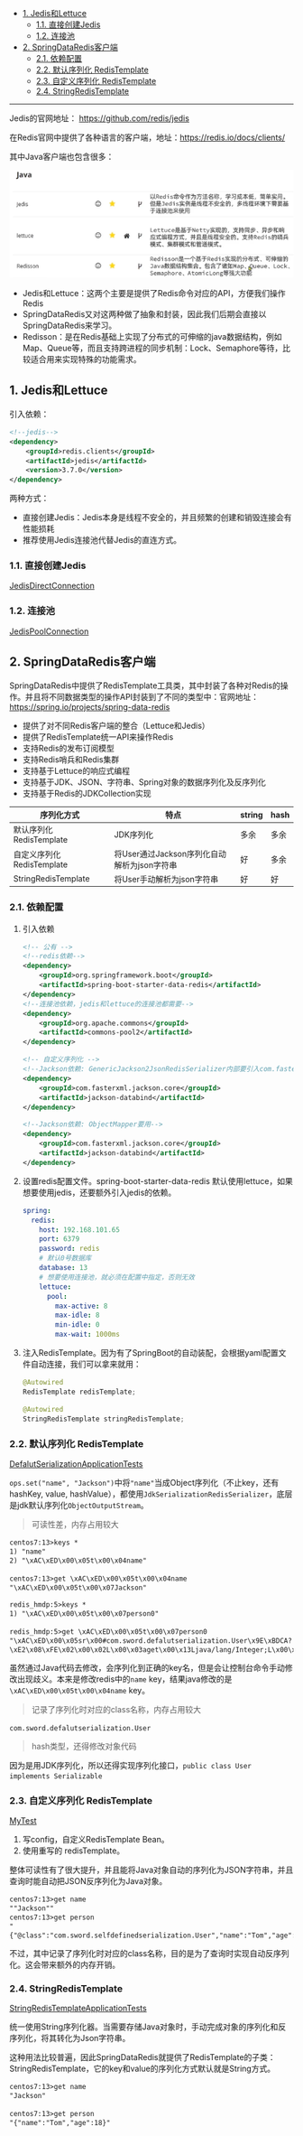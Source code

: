 - [1. Jedis和Lettuce](#1-jedis和lettuce)
  - [1.1. 直接创建Jedis](#11-直接创建jedis)
  - [1.2. 连接池](#12-连接池)
- [2. SpringDataRedis客户端](#2-springdataredis客户端)
  - [2.1. 依赖配置](#21-依赖配置)
  - [2.2. 默认序列化 RedisTemplate](#22-默认序列化-redistemplate)
  - [2.3. 自定义序列化 RedisTemplate](#23-自定义序列化-redistemplate)
  - [2.4. StringRedisTemplate](#24-stringredistemplate)

---

Jedis的官网地址： https://github.com/redis/jedis

在Redis官网中提供了各种语言的客户端，地址：https://redis.io/docs/clients/

其中Java客户端也包含很多：

![alt text](../../../images/image-80.png)

- Jedis和Lettuce：这两个主要是提供了Redis命令对应的API，方便我们操作Redis
- SpringDataRedis又对这两种做了抽象和封装，因此我们后期会直接以SpringDataRedis来学习。
- Redisson：是在Redis基础上实现了分布式的可伸缩的java数据结构，例如Map、Queue等，而且支持跨进程的同步机制：Lock、Semaphore等待，比较适合用来实现特殊的功能需求。

## 1. Jedis和Lettuce

引入依赖：

```xml
<!--jedis-->
<dependency>
    <groupId>redis.clients</groupId>
    <artifactId>jedis</artifactId>
    <version>3.7.0</version>
</dependency>
```

两种方式：
- 直接创建Jedis：Jedis本身是线程不安全的，并且频繁的创建和销毁连接会有性能损耗
- 推荐使用Jedis连接池代替Jedis的直连方式。

### 1.1. 直接创建Jedis

[JedisDirectConnection](../jedis/src/main/java/com/sword/jedis/JedisDirectConnection.java)
### 1.2. 连接池

[JedisPoolConnection](../jedis/src/main/java/com/sword/jedis/JedisPoolConnection.java)
## 2. SpringDataRedis客户端

SpringDataRedis中提供了RedisTemplate工具类，其中封装了各种对Redis的操作。并且将不同数据类型的操作API封装到了不同的类型中：官网地址：https://spring.io/projects/spring-data-redis
- 提供了对不同Redis客户端的整合（Lettuce和Jedis）
- 提供了RedisTemplate统一API来操作Redis
- 支持Redis的发布订阅模型
- 支持Redis哨兵和Redis集群
- 支持基于Lettuce的响应式编程
- 支持基于JDK、JSON、字符串、Spring对象的数据序列化及反序列化
- 支持基于Redis的JDKCollection实现




|序列化方式|特点|string|hash|
|-|-|-|-|
|默认序列化 RedisTemplate|JDK序列化|多余|多余|
|自定义序列化 RedisTemplate|将User通过Jackson序列化自动解析为json字符串|好|多余|
|StringRedisTemplate|将User手动解析为json字符串|好|好|


### 2.1. 依赖配置

1. 引入依赖

    ```xml
    <!-- 公有 -->
    <!--redis依赖-->
    <dependency>
        <groupId>org.springframework.boot</groupId>
        <artifactId>spring-boot-starter-data-redis</artifactId>
    </dependency>
    <!--连接池依赖，jedis和lettuce的连接池都需要-->
    <dependency>
        <groupId>org.apache.commons</groupId>
        <artifactId>commons-pool2</artifactId>
    </dependency>
    ```
    ```xml
    <!-- 自定义序列化 -->
    <!--Jackson依赖: GenericJackson2JsonRedisSerializer内部要引入com.fasterxml.jackson-->
    <dependency>
        <groupId>com.fasterxml.jackson.core</groupId>
        <artifactId>jackson-databind</artifactId>
    </dependency>
    ```
    ```xml
    <!--Jackson依赖: ObjectMapper要用-->
    <dependency>
        <groupId>com.fasterxml.jackson.core</groupId>
        <artifactId>jackson-databind</artifactId>
    </dependency>
    ```

2. 设置redis配置文件。spring-boot-starter-data-redis 默认使用lettuce，如果想要使用jedis，还要额外引入jedis的依赖。

    ```yaml
    spring:
      redis:
        host: 192.168.101.65
        port: 6379
        password: redis
        # 默认0号数据库
        database: 13
        # 想要使用连接池，就必须在配置中指定，否则无效
        lettuce:
          pool:
            max-active: 8
            max-idle: 8
            min-idle: 0
            max-wait: 1000ms
    ```

3. 注入RedisTemplate。因为有了SpringBoot的自动装配，会根据yaml配置文件自动连接，我们可以拿来就用：

    ```java
    @Autowired
    RedisTemplate redisTemplate;
    ```
    ```java
    @Autowired
    StringRedisTemplate stringRedisTemplate;
    ```
### 2.2. 默认序列化 RedisTemplate

[DefalutSerializationApplicationTests](../ImportRedisTemplate/defalutSerialization/src/test/java/com/sword/defalutserialization/DefalutSerializationApplicationTests.java)

`ops.set("name", "Jackson")`中将`"name"`当成Object序列化（不止key，还有hashKey, value, hashValue），都使用`JdkSerializationRedisSerializer`，底层是jdk默认序列化`ObjectOutputStream`。

> 可读性差，内存占用较大
```
centos7:13>keys *
1) "name"
2) "\xAC\xED\x00\x05t\x00\x04name"

centos7:13>get \xAC\xED\x00\x05t\x00\x04name
"\xAC\xED\x00\x05t\x00\x07Jackson"
```

```
redis_hmdp:5>keys *
1) "\xAC\xED\x00\x05t\x00\x07person0"

redis_hmdp:5>get \xAC\xED\x00\x05t\x00\x07person0
"\xAC\xED\x00\x05sr\x00#com.sword.defalutserialization.User\x9E\xBDCA?\xE2\x08\xFE\x02\x00\x02L\x00\x03aget\x00\x13Ljava/lang/Integer;L\x00\x04namet\x00\x12Ljava/lang/String;xpsr\x00\x11java.lang.Integer\x12\xE2\xA0\xA4\xF7\x81\x878\x02\x00\x01I\x00\x05valuexr\x00\x10java.lang.Number\x86\xAC\x95\x1D\x0B\x94\xE0\x8B\x02\x00\x00xp\x00\x00\x00\x0Ct\x00\x04Anki"
```

虽然通过Java代码去修改，会序列化到正确的key名，但是会让控制台命令手动修改出现歧义。本来是修改redis中的`name` key，结果java修改的是 `\xAC\xED\x00\x05t\x00\x04name` key。

> 记录了序列化时对应的class名称，内存占用较大

`com.sword.defalutserialization.User`

> hash类型，还得修改对象代码

因为是用JDK序列化，所以还得实现序列化接口，`public class User implements Serializable`

### 2.3. 自定义序列化 RedisTemplate

[MyTest](../ImportRedisTemplate/selfDefinedSerialization/src/test/java/com/sword/selfdefinedserialization/MyTest.java)

1. 写config，自定义RedisTemplate Bean。
2. 使用重写的 redisTemplate。
    

整体可读性有了很大提升，并且能将Java对象自动的序列化为JSON字符串，并且查询时能自动把JSON反序列化为Java对象。

```
centos7:13>get name
""Jackson""
centos7:13>get person
"{"@class":"com.sword.selfdefinedserialization.User","name":"Tom","age":18}"
```
不过，其中记录了序列化时对应的class名称，目的是为了查询时实现自动反序列化。这会带来额外的内存开销。

### 2.4. StringRedisTemplate

[StringRedisTemplateApplicationTests](../ImportRedisTemplate/stringRedisTemplate/src/test/java/com/sword/stringredistemplate/StringRedisTemplateApplicationTests.java)

统一使用String序列化器。当需要存储Java对象时，手动完成对象的序列化和反序列化，将其转化为Json字符串。

这种用法比较普遍，因此SpringDataRedis就提供了RedisTemplate的子类：StringRedisTemplate，它的key和value的序列化方式默认就是String方式。

```
centos7:13>get name
"Jackson"

centos7:13>get person
"{"name":"Tom","age":18}"
```

